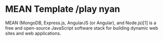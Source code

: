# MEAN Template /play nyan

MEAN (MongoDB, Express.js, AngularJS (or Angular), and Node.js)[1] is a free and open-source JavaScript software stack for building dynamic web sites and web applications.